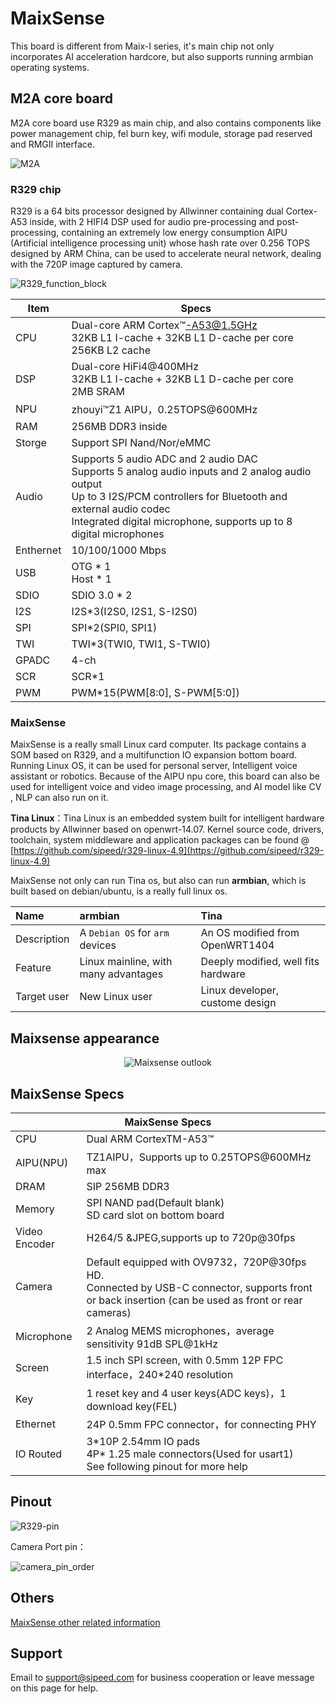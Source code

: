 # MaixSense

This board is different from Maix-I series, it's main chip not only incorporates AI acceleration hardcore, but also supports running armbian operating systems.

## M2A core board

M2A core board use R329 as main chip, and also contains components like power management chip, fel burn key, wifi module, storage pad reserved and RMGII interface.

![M2A](./../../maixII/M2A/assets/M2A.jpg)

### R329 chip

R329 is a 64 bits processor designed by Allwinner containing dual Cortex-A53 inside, with 2 HIFI4 DSP used for audio pre-processing and post-processing, containing an extremely low energy consumption AIPU (Artificial intelligence processing unit) whose hash rate over 0.256 TOPS designed by ARM China, can be used to accelerate neural network, dealing with the 720P image captured by camera.

![R329_function_block](./../assets/../M2A/assets/R329_1.png)

| Item | Specs |
| --- | --- |
| CPU | Dual-core ARM Cortex™-A53@1.5GHz<br>32KB L1 I-cache + 32KB L1 D-cache per core<br>256KB L2 cache |
| DSP | Dual-core HiFi4@400MHz<br> 32KB L1 I-cache + 32KB L1 D-cache per core<br> 2MB SRAM |
| NPU | zhouyi™Z1 AIPU，0.25TOPS@600MHz |
| RAM |256MB DDR3 inside |
| Storge |  Support SPI Nand/Nor/eMMC |
| Audio | Supports 5 audio ADC and 2 audio DAC<br>Supports 5 analog audio inputs and 2 analog audio output<br>Up to 3 I2S/PCM controllers for Bluetooth and external audio codec<br>Integrated digital microphone, supports up to 8 digital microphones |
| Enthernet | 10/100/1000 Mbps |
| USB | OTG \* 1<br>Host \* 1|
| SDIO | SDIO 3.0 * 2 |
| I2S | I2S*3(I2S0, I2S1, S-I2S0) |
| SPI | SPI*2(SPI0, SPI1) |
| TWI | TWI*3(TWI0, TWI1, S-TWI0) |
| GPADC | 4-ch |
| SCR | SCR*1 |
| PWM | PWM*15(PWM[8:0], S-PWM[5:0]) |

### MaixSense 

MaixSense is a really small Linux card computer. Its package contains a SOM based on R329, and a multifunction IO expansion bottom board. Running Linux OS, it can be used for personal server, Intelligent voice assistant or robotics. Because of the AIPU npu core, this board can also be used for intelligent voice and video image processing, and AI model like  CV , NLP can also run on it.

**Tina Linux**：Tina Linux is an embedded system built for intelligent hardware products by Allwinner based on openwrt-14.07. Kernel source code, drivers, toolchain, system middleware and application packages can be found @ [https://github.com/sipeed/r329-linux-4.9](https://github.com/sipeed/r329-linux-4.9)

MaixSense not only can run Tina os, but also can run **armbian**, which is built based on debian/ubuntu, is a really full linux os.

| Name | armbian | Tina |
|:---|:---|:---|
|Description| A `Debian OS` for `arm` devices | An OS modified from OpenWRT1404 |
| Feature | Linux mainline, with many advantages | Deeply modified, well fits hardware |
| Target user | New Linux user | Linux developer, custome design  |

## Maixsense appearance

<div align="center">
    <img src="./../../maixII/M2A/assets/M2A-1.gif" alt="Maixsense outlook" >
</div>

## MaixSense Specs

<table role="table" class="center_table">
    <thead>
        <tr>
            <th colspan = "2">MaixSense Specs</th>   
        </tr>
    </thead>
    <tbody float:left>
    <tr>    
        <td>CPU</td>
        <td>Dual ARM CortexTM-A53™ </td>
    </tr>
    <tr>
        <td>AIPU(NPU)</td>
        <td>TZ1AIPU，Supports up to 0.25TOPS@600MHz max</td>
    </tr>
    <tr>
        <td>DRAM</td>
        <td>SIP 256MB DDR3</td>
    </tr>
    <tr>
        <td>Memory</td>
        <td>SPI NAND pad(Default blank)<br>SD card slot on bottom board</td>
    </tr>
    <tr>
        <td>Video Encoder</td>
        <td>H264/5 &JPEG,supports up to 720p@30fps</td>
    </tr>
    <tr>
        <td>Camera</td>
        <td>Default equipped with OV9732，720P@30fps HD.<br>Connected by USB-C connector, supports front or back insertion (can be used as front or rear cameras)</td>
    </tr>
    <tr>
        <td>Microphone</td>
        <td>2 Analog MEMS microphones，average sensitivity 91dB SPL@1kHz</td>
    </tr>
    <tr>
        <td>Screen</td>
        <td>1.5 inch SPI screen, with 0.5mm 12P FPC interface，240*240 resolution</td>
    </tr>
    <tr>
        <td>Key</td>
        <td>1 reset key and 4 user keys(ADC keys)，1 download key(FEL)</td>
    </tr>
    <tr>
        <td>Ethernet</td>
        <td>24P 0.5mm FPC connector，for connecting PHY</td>
    </tr>
    <tr>
        <td>IO Routed</td>
        <td>3*10P 2.54mm IO pads<br>4P* 1.25 male connectors(Used for usart1)<br>See following pinout for more help</td>
    </tr>
    </tbody>
</table>

## Pinout

![R329-pin](./../../maixII/M2A/assets/R329-pin.jpg)


Camera Port pin：

![camera_pin_order](./../../../zh/maixII/M2A/assets/camera_pin_order.png)

## Others

[MaixSense other related information](https://dl.sipeed.com/shareURL/MaixII/MaixII-A)

## Support

Email to support@sipeed.com for business cooperation or leave message on this page for help.